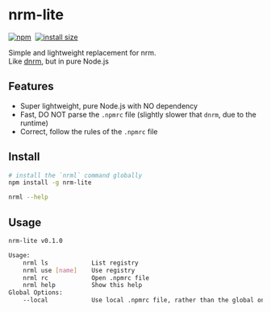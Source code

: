 # nrm-lite

[![npm](https://img.shields.io/npm/v/nrm-lite)](https://www.npmjs.com/package/nrm-lite)  [![install size](https://packagephobia.com/badge?p=nrm-lite)](https://packagephobia.com/result?p=nrm-lite)

Simple and lightweight replacement for nrm.  
Like [dnrm](https://github.com/markthree/dnrm), but in pure Node.js

## Features

-   Super lightweight, pure Node.js with NO dependency
-   Fast, DO NOT parse the `.npmrc` file (slightly slower that `dnrm`, due to the runtime)
-   Correct, follow the rules of the `.npmrc` file

## Install

```sh
# install the `nrml` command globally
npm install -g nrm-lite

nrml --help
```

## Usage

```sh
nrm-lite v0.1.0

Usage:
    nrml ls            List registry
    nrml use [name]    Use registry
    nrml rc            Open .npmrc file
    nrml help          Show this help
Global Options:
    --local            Use local .npmrc file, rather than the global one (default: false)
```
